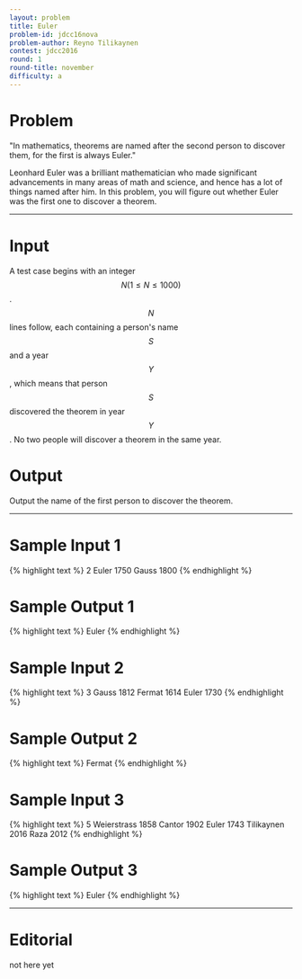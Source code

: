 ```yaml
---
layout: problem
title: Euler
problem-id: jdcc16nova
problem-author: Reyno Tilikaynen
contest: jdcc2016
round: 1
round-title: november
difficulty: a
---
```


# Problem
"In mathematics, theorems are named after the second person to discover them, for the first is always Euler."

Leonhard Euler was a brilliant mathematician who made significant advancements in many areas of math and science, and hence has a lot of things named after him. In this problem, you will figure out whether Euler was the first one to discover a theorem.

---

# Input
A test case begins with an integer $$N (1 \leq N \leq 1000)$$. $$N$$ lines follow, each containing a person's name $$S$$ and a year $$Y$$, which means that person $$S$$ discovered the theorem in year $$Y$$. No two people will discover a theorem in the same year.

# Output
Output the name of the first person to discover the theorem.

---

# Sample Input 1
{% highlight text %}
2
Euler 1750
Gauss 1800
{% endhighlight %}

# Sample Output 1
{% highlight text %}
Euler
{% endhighlight %}

# Sample Input 2
{% highlight text %}
3
Gauss 1812
Fermat 1614
Euler 1730
{% endhighlight %}

# Sample Output 2
{% highlight text %}
Fermat
{% endhighlight %}

# Sample Input 3
{% highlight text %}
5
Weierstrass 1858
Cantor 1902
Euler 1743
Tilikaynen 2016
Raza 2012
{% endhighlight %}

# Sample Output 3
{% highlight text %}
Euler
{% endhighlight %}

---

# Editorial
not here yet